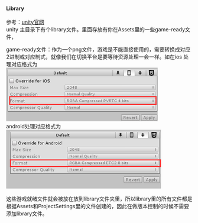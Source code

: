 #### Library
参考：[unity官网](https://docs.unity3d.com/Manual/BehindtheScenes.html)  
unity 主目录下有个library文件。里面存放有你在Assets里的一些game-ready文件，  

game-ready文件：作为一个png文件，游戏是不能直接使用的，需要转换成对应2进制或对应制式，就像我们在切换平台是要等待资源处理一会一样。如在ios 处理对应格式为  
![](UnityManualPic/6.png)  
android处理对应格式为  
![](UnityManualPic/7.png)   

这些游戏就绪文件就会被放在放到library文件夹里，所以library里的所有文件都是根据Assets和ProjectSettings里的文件创建的，因此在做版本控制的时候不需要添加library文件。   
